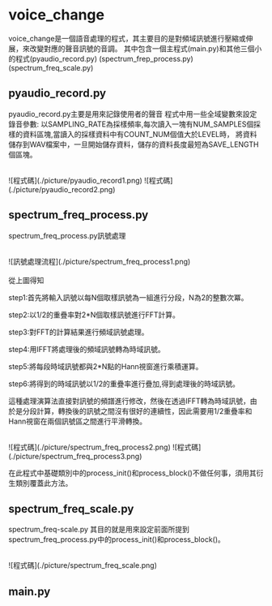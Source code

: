 voice_change
============
voice_change是一個語音處理的程式，其主要目的是對頻域訊號進行壓縮或伸展，來改變對應的聲音訊號的音調。
其中包含一個主程式(main.py)和其他三個小的程式(pyaudio_record.py) (spectrum_frep_process.py) (spectrum_freq_scale.py)

pyaudio_record.py
-----------------
pyaudio_record.py主要是用來記錄使用者的聲音
程式中用一些全域變數來設定錄音參數:
以SAMPLING_RATE為採樣頻率,每次讀入一塊有NUM_SAMPLES個採樣的資料區塊,當讀入的採樣資料中有COUNT_NUM個值大於LEVEL時，
將資料儲存到WAV檔案中，一旦開始儲存資料，儲存的資料長度最短為SAVE_LENGTH個區塊。

<br>
![程式碼](./picture/pyaudio_record1.png)
![程式碼](./picture/pyaudio_record2.png)
<br>

spectrum_freq_process.py
------------------------
spectrum_freq_process.py訊號處理

<br>
![訊號處理流程](./picture/spectrum_freq_process1.png)
<br>

<br>
從上圖得知

step1:首先將輸入訊號以每N個取樣訊號為一組進行分段，N為2的整數次冪。

step2:以1/2的重疊率對2*N個取樣訊號進行FFT計算。

step3:對FFT的計算結果進行頻域訊號處理。

step4:用IFFT將處理後的頻域訊號轉為時域訊號。

step5:將每段時域訊號都與2*N點的Hann視窗進行乘積運算。

step6:將得到的時域訊號以1/2的重疊率進行疊加,得到處理後的時域訊號。

這種處理演算法直接對訊號的頻譜進行修改，然後在透過IFFT轉為時域訊號，由於是分段計算，轉換後的訊號之間沒有很好的連續性，因此需要用1/2重疊率和Hann視窗在兩個訊號區之間進行平滑轉換。
<br>

<br>
![程式碼](./picture/spectrum_freq_process2.png)
![程式碼](./picture/spectrum_freq_process3.png)
<br>

在此程式中基礎類別中的process_init()和process_block()不做任何事，須用其衍生類別覆蓋此方法。

spectrum_freq_scale.py
----------------------

spectrum_freq-scale.py 其目的就是用來設定前面所提到spectrum_freq_process.py中的process_init()和process_block()。

<br>
![程式碼](./picture/spectrum_freq_scale.png)
<br>

main.py
--------

